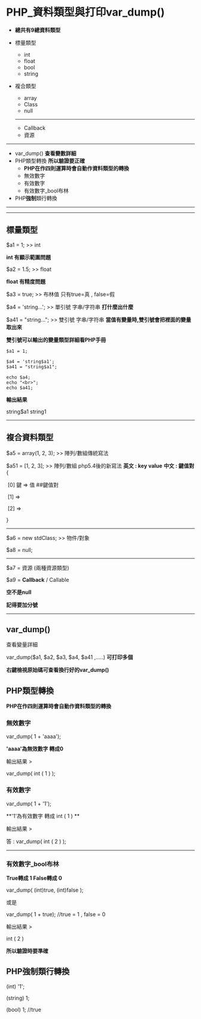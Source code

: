 # PHP_資料類型與打印var_dump()

- **總共有9總資料類型**

- 標量類型
  - int
  - float
  - bool
  - string
- 複合類型
  - array
  - Class
  - null
  ------
  - Callback
  - 資源

-----
- var_dump() **查看變數詳細**
- PHP類型轉換   **所以驗證要正確**
  - **PHP在作四則運算時會自動作資料類型的轉換**
  - 無效數字
  - 有效數字
  - 有效數字_bool布林
- PHP**強制**類行轉換

-----

----

## **標量類型**

$a1 = 1;  >> int

**int 有顯示範圍問題**

$a2 = 1.5;  >> float

**float 有精度問題**

$a3 = true;  >> 布林值 只有true=真  , false=假



$a4 = 'string...';  >> 單引號 字串/字符串  **打什麼出什麼**

$a41 = "string...";  >> 雙引號 字串/字符串  **當值有變量時,雙引號會把裡面的變量取出來**

**雙引號可以輸出的變量類型詳細看PHP手冊**

```
$a1 = 1;

$a4 = 'string$a1';
$a41 = "string$a1";

echo $a4;
echo "<br>";
echo $a41;
```

**輸出結果**

string$a1
string1



----
## **複合資料類型**
$a5 = array(1, 2, 3);  >> 陣列/數組傳統寫法

$a51 = [1, 2, 3];  >> 陣列/數組 php5.4後的新寫法
**英文 : key value**
**中文 : 鍵值對**
{ 

​	[0] 鍵 => 值    ##鍵值對

​	[1] =>

​	[2] =>

}

-----

$a6 = new stdClass;  >> 物件/對象

$a8 = null;

---


$a7 = 資源 (兩種資源類型)

$a9 = **Callback** / Callable

**空不是null**

**記得要加分號**

-----

## var_dump()

查看變量詳細

var_dump($a1, $a2, $a3, $a4, $a41 ,.....)  **可打印多個**

**右鍵檢視原始碼可查看換行好的var_dump()**

## PHP類型轉換

**PHP在作四則運算時會自動作資料類型的轉換**

### 無效數字

var_dump( 1 + 'aaaa');

**'aaaa'為無效數字 轉成0**

輸出結果 >

var_dump(  int ( 1 ) );

### 有效數字

var_dump( 1 + '1');

**'1'為有效數字 轉成 int ( 1 ) **

輸出結果 >

答 : var_dump(  int ( 2 ) );

---

### 有效數字_bool布林

**True轉成 1  False轉成 0**

var_dump(   (int)true,   (int)false   ); 

或是

var_dump( 1 + true);  //true = 1  , false = 0

輸出結果 >

int ( 2 )

**所以驗證時要準確**

## PHP強制類行轉換

(int) '1';

(string) 1;

(bool) 1;   //true
